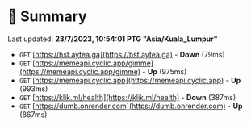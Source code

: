 # 📖 Summary
Last updated: **23/7/2023, 10:54:01 PTG "Asia/Kuala_Lumpur"**

- `GET` [https://hst.aytea.ga](https://hst.aytea.ga) - **Down** (79ms)
- `GET` [https://memeapi.cyclic.app/gimme](https://memeapi.cyclic.app/gimme) - **Up** (975ms)
- `GET` [https://memeapi.cyclic.app](https://memeapi.cyclic.app) - **Up** (993ms)
- `GET` [https://klik.ml/health](https://klik.ml/health) - **Down** (387ms)
- `GET` [https://dumb.onrender.com](https://dumb.onrender.com) - **Up** (867ms)
